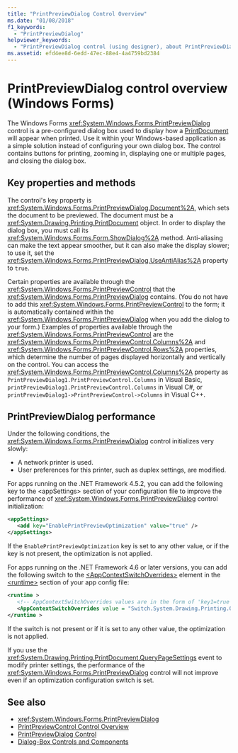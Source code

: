 ```yaml
---
title: "PrintPreviewDialog Control Overview"
ms.date: "01/08/2018"
f1_keywords:
  - "PrintPreviewDialog"
helpviewer_keywords:
  - "PrintPreviewDialog control (using designer), about PrintPreviewDialog"
ms.assetid: efd4ee8d-6edd-47ec-88e4-4a4759bd2384
---
```

# PrintPreviewDialog control overview (Windows Forms)

The Windows Forms <xref:System.Windows.Forms.PrintPreviewDialog> control is a pre-configured dialog box used to display how a [PrintDocument](printdocument-component-windows-forms.md) will appear when printed. Use it within your Windows-based application as a simple solution instead of configuring your own dialog box. The control contains buttons for printing, zooming in, displaying one or multiple pages, and closing the dialog box.

## Key properties and methods

The control's key property is <xref:System.Windows.Forms.PrintPreviewDialog.Document%2A>, which sets the document to be previewed. The document must be a <xref:System.Drawing.Printing.PrintDocument> object. In order to display the dialog box, you must call its <xref:System.Windows.Forms.Form.ShowDialog%2A> method. Anti-aliasing can make the text appear smoother, but it can also make the display slower; to use it, set the <xref:System.Windows.Forms.PrintPreviewDialog.UseAntiAlias%2A> property to `true`.

Certain properties are available through the <xref:System.Windows.Forms.PrintPreviewControl> that the <xref:System.Windows.Forms.PrintPreviewDialog> contains. (You do not have to add this <xref:System.Windows.Forms.PrintPreviewControl> to the form; it is automatically contained within the <xref:System.Windows.Forms.PrintPreviewDialog> when you add the dialog to your form.) Examples of properties available through the <xref:System.Windows.Forms.PrintPreviewControl> are the <xref:System.Windows.Forms.PrintPreviewControl.Columns%2A> and <xref:System.Windows.Forms.PrintPreviewControl.Rows%2A> properties, which determine the number of pages displayed horizontally and vertically on the control. You can access the <xref:System.Windows.Forms.PrintPreviewControl.Columns%2A> property as `PrintPreviewDialog1.PrintPreviewControl.Columns` in Visual Basic, `printPreviewDialog1.PrintPreviewControl.Columns` in Visual C#, or `printPreviewDialog1->PrintPreviewControl->Columns` in Visual C++.

## PrintPreviewDialog performance

Under the following conditions, the <xref:System.Windows.Forms.PrintPreviewDialog> control initializes very slowly:

- A network printer is used.
- User preferences for this printer, such as duplex settings, are modified.

For apps running on the .NET Framework 4.5.2, you can add the following key to the \<appSettings> section of your configuration file to improve the performance of <xref:System.Windows.Forms.PrintPreviewDialog> control initialization:

```xml
<appSettings>
   <add key="EnablePrintPreviewOptimization" value="true" />
</appSettings>
```

If the `EnablePrintPreviewOptimization` key is set to any other value, or if the key is not present, the optimization is not applied.

For apps running on the .NET Framework 4.6 or later versions, you can add the following switch to the [\<AppContextSwitchOverrides>](../../configure-apps/file-schema/runtime/appcontextswitchoverrides-element.md) element in the [\<runtime>](../../configure-apps/file-schema/runtime/index.md) section of your app config file:

```xml
<runtime >
   <!-- AppContextSwitchOverrides values are in the form of 'key1=true|false;key2=true|false -->
   <AppContextSwitchOverrides value = "Switch.System.Drawing.Printing.OptimizePrintPreview=true" />
</runtime >
```

If the switch is not present or if it is set to any other value, the optimization is not applied.

If you use the <xref:System.Drawing.Printing.PrintDocument.QueryPageSettings> event to modify printer settings, the performance of the <xref:System.Windows.Forms.PrintPreviewDialog> control will not improve even if an optimization configuration switch is set.

## See also

- <xref:System.Windows.Forms.PrintPreviewDialog>
- [PrintPreviewControl Control Overview](printpreviewcontrol-control-overview-windows-forms.md)
- [PrintPreviewDialog Control](printpreviewdialog-control-windows-forms.md)
- [Dialog-Box Controls and Components](dialog-box-controls-and-components-windows-forms.md)
